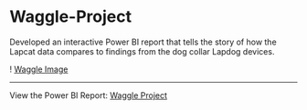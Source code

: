 # Waggle-Project
Developed an interactive Power BI report that tells the story of how the Lapcat data compares to findings from the dog collar Lapdog devices.

! [Waggle Image](https://github.com/HannahWorld/Waggle-Project/blob/main/Waggle%20-%20Image.JPG)

---

View the Power BI Report: [Waggle Project](https://app.powerbi.com/view?r=eyJrIjoiYTNlNGQ2OTktZjU4Mi00NjQ0LWI0NjEtNjY2NDllZjk5MmEzIiwidCI6ImFmN2JlMmJhLTU1OGEtNDlhMC1hYTQ2LWYxNzM0ZDJlN2UyNCJ9&embedImagePlaceholder=true)
